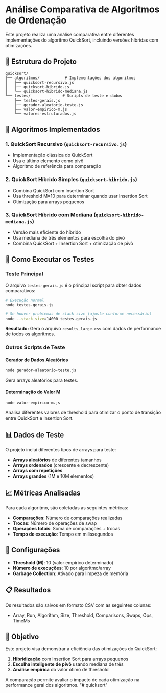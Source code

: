 # Análise Comparativa de Algoritmos de Ordenação

Este projeto realiza uma análise comparativa entre diferentes implementações do algoritmo QuickSort, incluindo versões híbridas com otimizações.

## 📁 Estrutura do Projeto

```
quicksort/
├── algoritmos/           # Implementações dos algoritmos
│   ├── quicksort-recursivo.js
│   ├── quicksort-hibrido.js
│   └── quicksort-hibrido-mediana.js
└── testes/              # Scripts de teste e dados
    ├── testes-gerais.js
    ├── gerador-aleatorio-teste.js
    ├── valor-empirico-m.js
    └── valores-estruturados.js
```

## 🚀 Algoritmos Implementados

### 1. QuickSort Recursivo (`quicksort-recursivo.js`)
- Implementação clássica do QuickSort
- Usa o último elemento como pivô
- Algoritmo de referência para comparação

### 2. QuickSort Híbrido Simples (`quicksort-hibrido.js`)
- Combina QuickSort com Insertion Sort
- Usa threshold M=10 para determinar quando usar Insertion Sort
- Otimização para arrays pequenos

### 3. QuickSort Híbrido com Mediana (`quicksort-hibrido-mediana.js`)
- Versão mais eficiente do híbrido
- Usa mediana de três elementos para escolha do pivô
- Combina QuickSort + Insertion Sort + otimização de pivô

## 🧪 Como Executar os Testes

### Teste Principal
O arquivo `testes-gerais.js` é o principal script para obter dados comparativos:

```bash
# Execução normal
node testes-gerais.js

# Se houver problemas de stack size (ajuste conforme necessário)
node --stack_size=14000 testes-gerais.js
```

**Resultado:** Gera o arquivo `results_large.csv` com dados de performance de todos os algoritmos.

### Outros Scripts de Teste

#### Gerador de Dados Aleatórios
```bash
node gerador-aleatorio-teste.js
```
Gera arrays aleatórios para testes.

#### Determinação do Valor M
```bash
node valor-empirico-m.js
```
Analisa diferentes valores de threshold para otimizar o ponto de transição entre QuickSort e Insertion Sort.

## 📊 Dados de Teste

O projeto inclui diferentes tipos de arrays para teste:
- **Arrays aleatórios** de diferentes tamanhos
- **Arrays ordenados** (crescente e decrescente)
- **Arrays com repetições**
- **Arrays grandes** (1M e 10M elementos)

## 📈 Métricas Analisadas

Para cada algoritmo, são coletadas as seguintes métricas:
- **Comparações**: Número de comparações realizadas
- **Trocas**: Número de operações de swap
- **Operações totais**: Soma de comparações + trocas
- **Tempo de execução**: Tempo em milissegundos

## 🔧 Configurações

- **Threshold (M)**: 10 (valor empírico determinado)
- **Número de execuções**: 10 por algoritmo/array
- **Garbage Collection**: Ativado para limpeza de memória

## 📋 Resultados

Os resultados são salvos em formato CSV com as seguintes colunas:
- Array, Run, Algorithm, Size, Threshold, Comparisons, Swaps, Ops, TimeMs

## 🎯 Objetivo

Este projeto visa demonstrar a eficiência das otimizações do QuickSort:
1. **Hibridização** com Insertion Sort para arrays pequenos
2. **Escolha inteligente de pivô** usando mediana de três
3. **Análise empírica** do valor ótimo de threshold

A comparação permite avaliar o impacto de cada otimização na performance geral dos algoritmos.
"# quicksort" 

